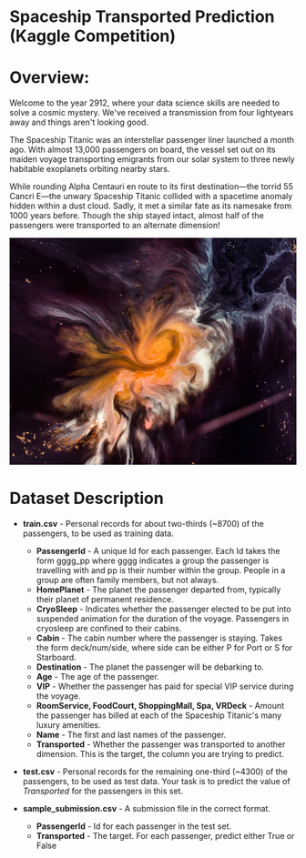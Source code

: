# Spaceship Transported Prediction (Kaggle Competition)
# **Overview:**

Welcome to the year 2912, where your data science skills are needed to solve a cosmic mystery. We've received a transmission from four lightyears away and things aren't looking good.

The Spaceship Titanic was an interstellar passenger liner launched a month ago. With almost 13,000 passengers on board, the vessel set out on its maiden voyage transporting emigrants from our solar system to three newly habitable exoplanets orbiting nearby stars.

While rounding Alpha Centauri en route to its first destination—the torrid 55 Cancri E—the unwary Spaceship Titanic collided with a spacetime anomaly hidden within a dust cloud. Sadly, it met a similar fate as its namesake from 1000 years before. Though the ship stayed intact, almost half of the passengers were transported to an alternate dimension!

![space-image](https://github.com/MuhammadTayyab-SE/spaceship-transported-prediction/blob/2730f4e6a6d27fae543d7b89ddd3b57e7190f486/images/cover.jpg)

# **Dataset Description**
- **train.csv** - Personal records for about two-thirds (~8700) of the passengers, to be used as training data.

    - **PassengerId** - A unique Id for each passenger. Each Id takes the form gggg_pp where gggg indicates a group the passenger is travelling with and pp is their number within the group. People in a group are often family members, but not always.
    - **HomePlanet** - The planet the passenger departed from, typically their planet of permanent residence.
    - **CryoSleep** - Indicates whether the passenger elected to be put into suspended animation for the duration of the voyage. Passengers in cryosleep are confined to their cabins.
    - **Cabin** - The cabin number where the passenger is staying. Takes the form deck/num/side, where side can be either P for Port or S for Starboard.
    - **Destination** - The planet the passenger will be debarking to.
    - **Age** - The age of the passenger.
    - **VIP** - Whether the passenger has paid for special VIP service during the voyage.
    - **RoomService, FoodCourt, ShoppingMall, Spa, VRDeck** - Amount the passenger has billed at each of the Spaceship Titanic's many luxury amenities.
    -  **Name** - The first and last names of the passenger.
    - **Transported** - Whether the passenger was transported to another dimension. This is the target, the column you are trying to predict.
- **test.csv** - Personal records for the remaining one-third (~4300) of the passengers, to be used as test data. Your task is to predict the value of *Transported* for the passengers in this set.
- **sample_submission.csv** - A submission file in the correct format.
    - **PassengerId** - Id for each passenger in the test set.
    - **Transported** - The target. For each passenger, predict either True or False


